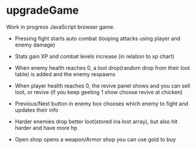 # upgradeGame

Work in progress JavaScript browser game.

- Pressing fight starts auto combat
  (looping attacks using player and enemy damage)

- Stats gain XP and combat levels increase (in relation to xp chart)

- When enemy health reaches 0, a loot drop(random drop from their loot table) is added and the enemy respawns

- When player health reaches 0, the revive panel shows and you can sell loot, or revive (if you keep geeting 1 show choose revive at chicken)

- Previous/Next button in enemy box chooses which enemy to fight and updates their info

- Harder enemies drop better loot(stored ina loot array), but also hit harder and have more hp

- Open shop opens a weapon/Armor shop you can use gold to buy
